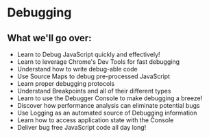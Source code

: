 # Debugging

## What we'll go over:

- Learn to Debug JavaScript quickly and effectively!
- Learn to leverage Chrome's Dev Tools for fast debugging
- Understand how to write debug-able code
- Use Source Maps to debug pre-processed JavaScript
- Learn proper debugging protocols
- Understand Breakpoints and all of their different types
- Learn to use the Debugger Console to make debugging a breeze!
- Discover how performance analysis can eliminate potential bugs
- Use Logging as an automated source of Debugging information
- Learn how to access application state with the Console
- Deliver bug free JavaScript code all day long!
